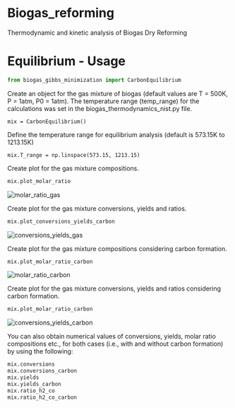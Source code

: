 # Biogas_reforming
Thermodynamic and kinetic analysis of Biogas Dry Reforming

# Equilibrium - Usage

```Python
from biogas_gibbs_minimization import CarbonEquilibrium
```
Create an object for the gas mixture of biogas (default values are T = 500K, P = 1atm, P0 = 1atm). 
The temperature range (temp_range) for the calculations was set in the biogas_thermodynamics_nist.py file.
```
mix = CarbonEquilibrium()
```
Define the temperature range for equilibrium analysis (default is 573.15K to 1213.15K)
```
mix.T_range = np.linspace(573.15, 1213.15)
```
Create plot for the gas mixture compositions.
```Python
mix.plot_molar_ratio
```
![molar_ratio_gas](https://user-images.githubusercontent.com/91277572/208422723-ac6be97a-8302-4e15-bf37-a0c5e39c63c1.png)

Create plot for the gas mixture conversions, yields and ratios.
```Python
mix.plot_conversions_yields_carbon
```
![conversions_yields_gas](https://user-images.githubusercontent.com/91277572/208423371-fb599ff0-6ad8-471c-b060-aaa67373c650.png)

Create plot for the gas mixture compositions considering carbon formation.
```Python
mix.plot_molar_ratio_carbon
```
![molar_ratio_carbon](https://user-images.githubusercontent.com/91277572/208422921-4a0a8ed5-585d-45b9-9cfa-d442563caef5.png)

Create plot for the gas mixture conversions, yields and ratios considering carbon formation.
```Python
mix.plot_molar_ratio_carbon
```
![conversions_yields_carbon](https://user-images.githubusercontent.com/91277572/208424006-013497e9-451a-496b-b252-3d88f6cbb111.png)

You can also obtain numerical values of conversions, yields, molar ratio compositions etc., for both cases (i.e., with and without carbon formation) by using the following:
```Python
mix.conversions
mix.conversions_carbon
mix.yields
mix.yields_carbon
mix.ratio_h2_co
mix.ratio_h2_co_carbon
```
